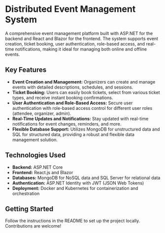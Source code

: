 # Distributed Event Management System

A comprehensive event management platform built with ASP.NET for the backend and React and Blazor for the frontend. The system supports event creation, ticket booking, user authentication, role-based access, and real-time notifications, making it ideal for managing both online and offline events.

## Key Features

- **Event Creation and Management:** Organizers can create and manage events with detailed descriptions, schedules, and sessions.
- **Ticket Booking:** Users can easily book tickets, select from various ticket types, and receive instant booking confirmations.
- **User Authentication and Role-Based Access:** Secure user authentication with role-based access control for different user roles (attendee, organizer, admin).
- **Real-Time Updates and Notifications:** Stay updated with real-time notifications for event changes, reminders, and more.
- **Flexible Database Support:** Utilizes MongoDB for unstructured data and SQL for structured data, providing a robust and flexible data management solution.

## Technologies Used

- **Backend:** ASP.NET Core
- **Frontend:** React.js and Blazor
- **Databases:** MongoDB for NoSQL data and SQL Server for relational data
- **Authentication:** ASP.NET Identity with JWT (JSON Web Tokens)
- **Deployment:** Docker and Kubernetes for containerization and orchestration 

## Getting Started

Follow the instructions in the README to set up the project locally. Contributions are welcome!
